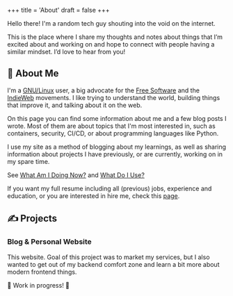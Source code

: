 +++
title = 'About'
draft = false
+++

Hello there! I'm a random tech guy shouting into the void on the internet.

This is the place where I share my thoughts and notes about things that
I’m excited about and working on and hope to connect with people having
a similar mindset. I’d love to hear from you!

## 👋 About Me

I'm a [GNU/Linux](https://www.gnu.org/) user, a big advocate for the [Free Software](https://www.fsf.org/)
and the [IndieWeb](https://indieweb.org/) movements. I like trying to understand the world, building things
that improve it, and talking about it on the web.

On this page you can find some information about me and a few blog posts I wrote. Most of them are about
topics that I'm most interested in, such as containers, security, CI/CD, or about programming languages like Python.

I use my site as a method of blogging about my learnings, as well as sharing information about projects
I have previously, or are currently, working on in my spare time.

See [What Am I Doing Now?](https://thatmlopsguy.github.io/now/) and [What Do I Use?](https://thatmlopsguy.github.io/uses)

If you want my full resume including all (previous) jobs, experience and education, or you are interested in hire me,
check this [page](hire.md).

## ✍ Projects

### Blog & Personal Website

This website. Goal of this project was to market my services, but I also wanted to get out of my backend
comfort zone and learn a bit more about modern frontend things.

🚧 Work in progress! 🚧

<!-- 
### Blueprints for python based ML projects

I’m in no need for money, and I release my code and projects for free (as in freedom) because I want to contribute 
back to the environment that helped me succeed. If you really are inclined to support my projects, please consider
donating to the FSF or EFF.
 -->
